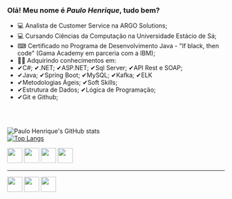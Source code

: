 ### Olá! Meu nome é <em><strong>Paulo Henrique</em></strong>, tudo bem?


  - 💻 Analista de Customer Service na ARGO Solutions;
  - 💻 Cursando Ciências da Computação na Universidade Estácio de Sá;
  - ⌨ Certificado no Programa de Desenvolvimento Java - "If black, then code" (Gama Academy em parceria com a IBM);
  - 👨‍🎓 Adquirindo conhecimentos em:
  - ✔C#; ✔.NET; ✔ASP.NET; ✔Sql Server; ✔API Rest e SOAP;
  - ✔Java; ✔Spring Boot; ✔MySQL; ✔Kafka; ✔ELK
  - ✔Metodologias Ágeis; ✔Soft Skills;   
  - ✔Estrutura de Dados; ✔Lógica de Programação;
  - ✔Git e Github; 
  
<br>
<br>
   
![Paulo Henrique's GitHub stats](https://github-readme-stats.vercel.app/api?username=paulohenrique3140&theme=radical&show_icons=true) <br>
[![Top Langs](https://github-readme-stats.vercel.app/api/top-langs/?username=paulohenrique3140&layout=compact&theme=radical)](https://github.com/anuraghazra/github-readme-stats)
<div style="display: inline_block">
  <img height="35em" src="https://cdn.jsdelivr.net/gh/devicons/devicon/icons/java/java-plain.svg" />
  <img height="35em" src="https://icons8.com/icon/45490/c-sharp-logo-2" />
  <img height="35em" src="https://cdn.jsdelivr.net/gh/devicons/devicon/icons/css3/css3-original.svg" />
  <img height="35em" src="https://cdn.jsdelivr.net/gh/devicons/devicon/icons/javascript/javascript-plain.svg" />
</div>

<hr />
<div style="display: inline_block">
  <a href="https://www.linkedin.com/in/paulohenrique3140/" target="_blank"><img height="35em" src="https://cdn.jsdelivr.net/gh/devicons/devicon/icons/linkedin/linkedin-original.svg" /></a>
  <a href="https://wa.me/5511934069298" target="_blank"><img height="35em" src="https://cdn.pixabay.com/photo/2015/08/03/13/58/soon-873316_1280.png"></a>
  <a href="mailto:paulohenrique3140@outlook.com" target="_blank"><img height="35em" src="https://cdn-icons-png.flaticon.com/512/552/552486.png"></a>
                                                             
</div>




